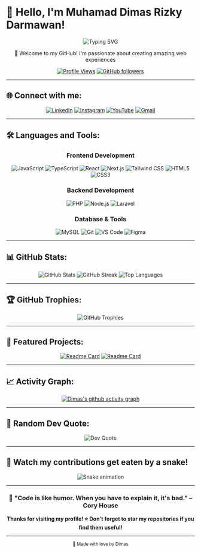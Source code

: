 # 💫 Hello, I'm Muhamad Dimas Rizky Darmawan!

<div align="center">
  
  ![Typing SVG](https://readme-typing-svg.herokuapp.com?font=Fira+Code&pause=1000&color=2E9FFF&center=true&vCenter=true&width=435&lines=Machine+Learning+Engineering;Problem+Solver;Always+Learning+New+Things)
  
  <p>🚀 Welcome to my GitHub! I'm passionate about creating amazing web experiences</p>
  
  [![Profile Views](https://komarev.com/ghpvc/?username=Dimasrzky&label=Profile%20views&color=0e75b6&style=flat)](https://github.com/Dimasrzky)
  [![GitHub followers](https://img.shields.io/github/followers/Dimasrzky?label=Followers&style=social)](https://github.com/Dimasrzky?tab=followers)
  
</div>

---

## 🌐 Connect with me:

<div align="center">
  
  [![LinkedIn](https://img.shields.io/badge/LinkedIn-0077B5?style=for-the-badge&logo=linkedin&logoColor=white)](https://linkedin.com/in/your-profile)
  [![Instagram](https://img.shields.io/badge/Instagram-E4405F?style=for-the-badge&logo=instagram&logoColor=white)](https://instagram.com/your-profile)
  [![YouTube](https://img.shields.io/badge/YouTube-FF0000?style=for-the-badge&logo=youtube&logoColor=white)](https://youtube.com/@your-channel)
  [![Gmail](https://img.shields.io/badge/Gmail-D14836?style=for-the-badge&logo=gmail&logoColor=white)](mailto:your.email@gmail.com)
  
</div>

---

## 🛠️ Languages and Tools:

<div align="center">
  
  ### Frontend Development
  ![JavaScript](https://img.shields.io/badge/JavaScript-F7DF1E?style=for-the-badge&logo=javascript&logoColor=black)
  ![TypeScript](https://img.shields.io/badge/TypeScript-007ACC?style=for-the-badge&logo=typescript&logoColor=white)
  ![React](https://img.shields.io/badge/React-61DAFB?style=for-the-badge&logo=react&logoColor=black)
  ![Next.js](https://img.shields.io/badge/Next.js-000000?style=for-the-badge&logo=next.js&logoColor=white)
  ![Tailwind CSS](https://img.shields.io/badge/Tailwind_CSS-38B2AC?style=for-the-badge&logo=tailwind-css&logoColor=white)
  ![HTML5](https://img.shields.io/badge/HTML5-E34F26?style=for-the-badge&logo=html5&logoColor=white)
  ![CSS3](https://img.shields.io/badge/CSS3-1572B6?style=for-the-badge&logo=css3&logoColor=white)
  
  ### Backend Development
  ![PHP](https://img.shields.io/badge/PHP-777BB4?style=for-the-badge&logo=php&logoColor=white)
  ![Node.js](https://img.shields.io/badge/Node.js-43853D?style=for-the-badge&logo=node.js&logoColor=white)
  ![Laravel](https://img.shields.io/badge/Laravel-FF2D20?style=for-the-badge&logo=laravel&logoColor=white)
  
  ### Database & Tools
  ![MySQL](https://img.shields.io/badge/MySQL-4479A1?style=for-the-badge&logo=mysql&logoColor=white)
  ![Git](https://img.shields.io/badge/Git-F05032?style=for-the-badge&logo=git&logoColor=white)
  ![VS Code](https://img.shields.io/badge/VS_Code-007ACC?style=for-the-badge&logo=visual-studio-code&logoColor=white)
  ![Figma](https://img.shields.io/badge/Figma-F24E1E?style=for-the-badge&logo=figma&logoColor=white)
  
</div>

---

## 📊 GitHub Stats:

<div align="center">
  
  <img src="https://github-readme-stats.vercel.app/api?username=Dimasrzky&show_icons=true&theme=tokyonight&hide_border=true&include_all_commits=true&count_private=true" alt="GitHub Stats" />
  
  <img src="https://github-readme-streak-stats.herokuapp.com/?user=Dimasrzky&theme=tokyonight&hide_border=true" alt="GitHub Streak" />
  
  <img src="https://github-readme-stats.vercel.app/api/top-langs/?username=Dimasrzky&layout=compact&theme=tokyonight&hide_border=true" alt="Top Languages" />
  
</div>

---

## 🏆 GitHub Trophies:

<div align="center">
  
  ![GitHub Trophies](https://github-profile-trophy.vercel.app/?username=Dimasrzky&theme=tokyonight&no-frame=true&row=1&column=6)
  
</div>

---

## 🌟 Featured Projects:

<div align="center">
  
  [![Readme Card](https://github-readme-stats.vercel.app/api/pin/?username=Dimasrzky&repo=your-repo-name&theme=tokyonight&hide_border=true)](https://github.com/Dimasrzky/your-repo-name)
  [![Readme Card](https://github-readme-stats.vercel.app/api/pin/?username=Dimasrzky&repo=another-repo-name&theme=tokyonight&hide_border=true)](https://github.com/Dimasrzky/another-repo-name)
  
</div>

---

## 📈 Activity Graph:

<div align="center">
  
  [![Dimas's github activity graph](https://github-readme-activity-graph.vercel.app/graph?username=Dimasrzky&theme=tokyo-night)](https://github.com/Dimasrzky/github-readme-activity-graph)
  
</div>

---

## 💭 Random Dev Quote:

<div align="center">
  
  ![Dev Quote](https://quotes-github-readme.vercel.app/api?type=horizontal&theme=tokyonight)
  
</div>

---

## 🐍 Watch my contributions get eaten by a snake!

<div align="center">
  
  ![Snake animation](https://github.com/Dimasrzky/Dimasrzky/blob/output/github-contribution-grid-snake.svg)
  
</div>

---

<div align="center">
  
  ### 🎯 "Code is like humor. When you have to explain it, it's bad." – Cory House
  
  **Thanks for visiting my profile! ⭐ Don't forget to star my repositories if you find them useful!**
  
</div>

---

<div align="center">
  <sub>💙 Made with love by Dimas</sub>
</div>

<!-- 
Themes yang tersedia:
- default
- dark
- radical
- merko
- gruvbox
- tokyonight
- onedark
- cobalt
- synthwave
- highcontrast
- dracula
- prussian
- monokai
- vue
- vue-dark
- shades-of-purple
- nightowl
- buefy
- blue-green
- algolia
- great-gatsby
- darcula
- bear
- solarized-dark
- solarized-light
- chartreuse-dark
- nord
- gotham
- material-palenight
- graywhite
- vision-friendly-dark
- ayu-mirage
- midnight-purple
- calm
- flag-india
- omni
- react
- jolly
- maroongold
- yeblu
- blueberry
- slateorange
- kacho_ga
-->

<!-- 
Untuk menambahkan Snake Animation, buat file .github/workflows/main.yml dengan kode berikut:

name: Generate snake game

on:
  schedule:
    - cron: "0 */6 * * *"
  workflow_dispatch:

jobs:
  generate:
    runs-on: ubuntu-latest
    timeout-minutes: 10
    steps:
      - name: Generate github-contribution-grid-snake.svg
        uses: Platane/snk/svg-only@v3
        with:
          github_user_name: Dimasrzky
          outputs: |
            dist/github-contribution-grid-snake.svg
            dist/github-contribution-grid-snake-dark.svg?palette=github-dark

      - name: Push to GitHub
        uses: crazy-max/ghaction-github-pages@v2.1.3
        with:
          target_branch: output
          build_dir: dist
        env:
          GITHUB_TOKEN: ${{ secrets.GITHUB_TOKEN }}
-->
